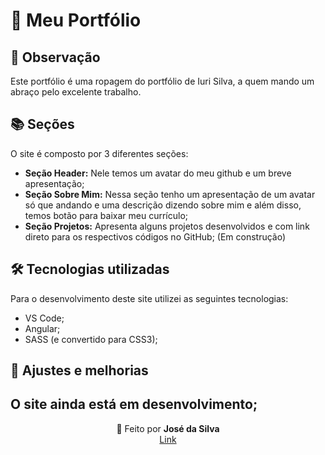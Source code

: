 
# 🍣 Meu Portfólio<br>


## 🌳 Observação<br>
Este portfólio é uma ropagem do portfólio de Iuri Silva, a quem mando um abraço pelo excelente trabalho.

## 📚 Seções
O site é composto por 3  diferentes seções:

- **Seção Header:** Nele temos um avatar do meu github e um breve apresentação;
- **Seção Sobre Mim:** Nessa seção tenho um apresentação de um avatar só que andando e uma descrição dizendo sobre mim e além disso, temos botão para baixar meu currículo;
- **Seção Projetos:** Apresenta alguns projetos desenvolvidos e com link direto para os respectivos códigos no GitHub; (Em construção)

## 🛠 Tecnologias utilizadas
Para o desenvolvimento deste site utilizei as seguintes tecnologias:
- VS Code;
- Angular;
- SASS (e convertido para CSS3);

## 📌 Ajustes e melhorias
O site ainda está em desenvolvimento;
---

<p align= center>
🏰 Feito por <strong>José da  Silva</strong> <br>
  <a href = "https://portfoliojosesilva.netlify.app">Link</a>

</p>
